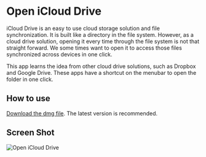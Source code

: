 # Open iCloud Drive

iCloud Drive is an easy to use cloud storage solution and file synchronization. It is built like a directory in the file system. However, as a cloud drive solution, opening it every time through the file system is not that straight forward.  We some times want to open it to access those files synchronized across devices in one click.

This app learns the idea from other cloud drive solutions, such as Dropbox and Google Drive. These apps have a shortcut on the menubar to open the folder in one click.  

## How to use

[Download the dmg file](https://github.com/imgarylai/Open-iCloud-Drive/releases). The latest version is recommended.

## Screen Shot

![Open iCloud Drive](screen-shot.png)
